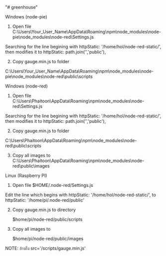 "# greenhouse"


Windows (node-pie)

1. Open file C:\Users\Your_User_Name\AppData\Roaming\npm\node_modules\node-pie\node_modules\node-red\Settings.js 

Searching for the line begining with 
            httpStatic: '/home/hol/node-red-static/',
then modifies it to
            httpStatic: path.join('','public'),

2. Copy gauge.min.js to folder

C:\Users\Your_User_Name\AppData\Roaming\npm\node_modules\node-pie\node_modules\node-red\public\scripts



Windows (node-red)

1. Open file C:\Users\Phaitoon\AppData\Roaming\npm\node_modules\node-red\Settings.js 

Searching for the line begining with
        httpStatic: '/home/hol/node-red-static/',
then modifies it to
        httpStatic: path.join('','public'),

2. Copy gauge.min.js to folder

C:\Users\Phaitoon\AppData\Roaming\npm\node_modules\node-red\public\scripts

3. Copy all images to
C:\Users\Phaitoon\AppData\Roaming\npm\node_modules\node-red\public\images



Linux (Raspberry PI)

1. Open file $HOME/.node-red/Settings.js

Edit the line which begins with
      httpStatic: '/home/hol/node-red-static/',
to
      httpStatic: '/home/pi/.node-red/public'

2. Copy gauge.min.js to directory

      $home/pi/node-red/public/scripts    

3. Copy all images to 

      $home/pi/node-red/public/images    



NOTE: อ้างถึง src='/scripts/gauge.min.js'
